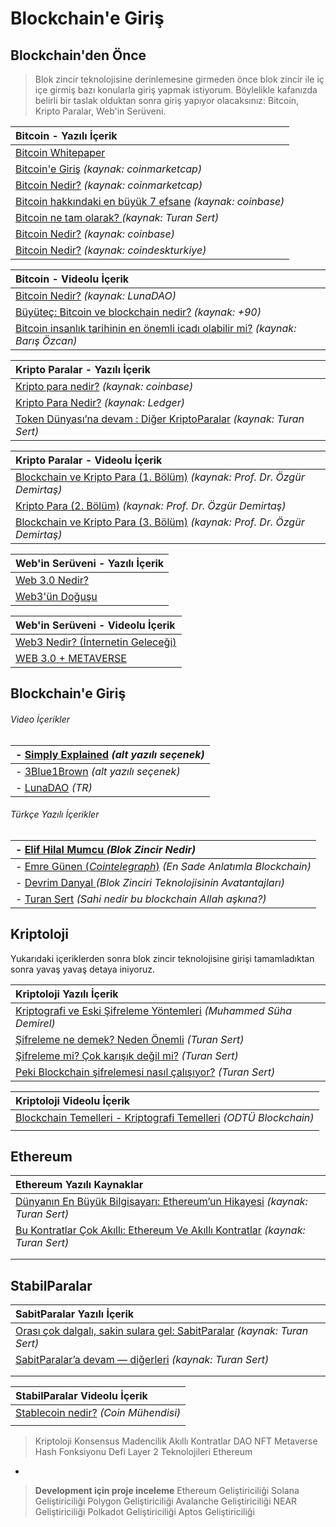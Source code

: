 # Blockchain'e Giriş
## Blockchain'den Önce 
> Blok zincir teknolojisine derinlemesine girmeden önce blok zincir ile iç içe girmiş bazı konularla giriş yapmak istiyorum. Böylelikle kafanızda belirli bir taslak olduktan sonra giriş yapıyor olacaksınız: Bitcoin, Kripto Paralar, Web'in Serüveni.


|Bitcoin - Yazılı İçerik |
| :------------ |
| [Bitcoin Whitepaper](https://bitcoin.org/files/bitcoin-paper/bitcoin_tr.pdf "Bitcoin Whitepaper")  |
| [Bitcoin'e Giriş](http://https://coinmarketcap.com/alexandria/tr/article/an-intro-to-bitcoin "Bitcoin'e Giriş") *(kaynak: coinmarketcap)*  |
|[Bitcoin Nedir?](http://https://coinmarketcap.com/alexandria/tr/article/what-is-bitcoin "Bitcoin Nedir?") *(kaynak: coinmarketcap)*|
|[Bitcoin hakkındaki en büyük 7 efsane](http://https://www.coinbase.com/tr/learn/crypto-basics/7-biggest-bitcoin-myths "Bitcoin hakkındaki en büyük 7 efsane") *(kaynak: coinbase)* |
|[Bitcoin ne tam olarak? ](http:/https://medium.com/turansert/bitcoin-ne-tam-olarak-ca9f376a2ece/ "Turan Sert") *(kaynak: Turan Sert)*  |
|[Bitcoin Nedir?](http://https://www.coinbase.com/tr/learn/crypto-basics/what-is-bitcoin "Bitcoin Nedir?") *(kaynak: coinbase)* |
|[Bitcoin Nedir?](http://https://www.coindeskturkiye.com/ogren/bitcoin-nedir-3029 "Bitcoin nedir?") *(kaynak: coindeskturkiye)* |

|Bitcoin - Videolu İçerik |
| :------------ |
| [Bitcoin Nedir?](http://https://www.youtube.com/watch?v=r9OVSxetAt4&list=PL3yNFeGGjtoAUUqxylK-9CmrHi-pPu9Dj&index=2 "Bitcoin Nedir?") *(kaynak: LunaDAO)*  |
| [Büyüteç: Bitcoin ve blockchain nedir?](http:/https://www.youtube.com/watch?v=3tKpB7jwwHE/ "Büyüteç: Bitcoin ve blockchain nedir?") *(kaynak: +90)*  |
| [Bitcoin insanlık tarihinin en önemli icadı olabilir mi?](http://https://www.youtube.com/watch?v=ENwtC8LgPcw "Bitcoin insanlık tarihinin en önemli icadı olabilir mi?") *(kaynak: Barış Özcan)*  |



|Kripto Paralar - Yazılı İçerik |
| :------------ |
| [Kripto para nedir?](http://https://www.coinbase.com/tr/learn/crypto-basics/what-is-cryptocurrency "Kripto para nedir?")  *(kaynak: coinbase)* |
|  [Kripto Para Nedir?](http://https://www.ledger.com/tr/academy/basic-basics/about-crypto/kripto-para-nedir "Kripto Para Nedir?") *(kaynak: Ledger)*  |
| [Token Dünyası’na devam : Diğer KriptoParalar](http://https://medium.com/turansert/token-d%C3%BCnyas%C4%B1na-devam-di%C4%9Fer-kriptoparalar-litecoin-monero-dash-zcash-791eab781981 "Token Dünyası’na devam. Diğer KriptoParalar") *(kaynak: Turan Sert)* |

|Kripto Paralar - Videolu İçerik |
| :------------ |
|  [Blockchain ve Kripto Para (1. Bölüm)](https://www.youtube.com/watch?v=6WtvWzroZt4http:// " Blockchain ve Kripto Para (1. Bölüm)") *(kaynak: Prof. Dr. Özgür Demirtaş)*  |
| [Kripto Para (2. Bölüm)](https://www.youtube.com/watch?v=do60sNXiygAhttp:// "Kripto Para (2. Bölüm)") *(kaynak: Prof. Dr. Özgür Demirtaş)*  |
|[Blockchain ve Kripto Para (3. Bölüm)](https://www.youtube.com/watch?v=0K0kzTDZSwM "Blockchain ve Kripto Para (3. Bölüm)") *(kaynak: Prof. Dr. Özgür Demirtaş)*  |



|Web'in Serüveni - Yazılı İçerik |
| :------------ |
| [Web 3.0 Nedir?](http://https://coinmarketcap.com/alexandria/tr/article/what-is-web-3-0 "Web 3.0 Nedir?")   |
|  [Web3'ün Doğuşu](https://medium.com/blockchainist-center/web3ün-tarihçesi-iv-web3-ün-doğuşu-306baf434221http:// "Web3'ün Doğuşu") |

|Web'in Serüveni - Videolu İçerik |
| :------------ |
|  [Web3 Nedir? (İnternetin Geleceği)](http://https://www.youtube.com/watch?v=M_4leGOVV2c "Web3 Nedir? (İnternetin Geleceği)")|
|  [WEB 3.0 + METAVERSE](http:/https://www.youtube.com/watch?v=YuIQQ6Ce08Y/ "WEB 3.0 + METAVERSE") |


## Blockchain'e Giriş
###### Video İçerikler

| - [Simply Explained](http://https://www.youtube.com/watch?v=SSo_EIwHSd4 "Simply Explained") *(alt yazılı seçenek)* 
| :- |
| - [3Blue1Brown](http://https://www.youtube.com/watch?v=bBC-nXj3Ng4 "3Blue1Brown") *(alt yazılı seçenek)*  | 
| - [LunaDAO](http://https://www.youtube.com/watch?v=Cgoo-DbE6fQ&list=PL3yNFeGGjtoAUUqxylK-9CmrHi-pPu9Dj&index=1 "Blok zincir Nedir?") *(TR)*  |


###### Türkçe Yazılı İçerikler
| - [Elif Hilal Mumcu ](http://https://medium.com/chainlink-community/blockchain-nedir-4be5c37a7265 "Elif Hilal Mumcu") *(Blok Zincir Nedir)* |
| :------------ |
| - [Emre Günen (*Cointelegraph*)](https://tr.cointelegraph.com/news/a-simple-explanation-of-what-is-blockchain-and-how-its-workshttp:// "Emre Günen (*Cointelegraph*)") *(En Sade Anlatımla Blockchain)* |
| - [Devrim Danyal ](http://https://devrimdanyal.medium.com/blockchain-ve-dağıtılmış-defter-teknolojilerinin-temel-avantajları-6490828bb18a "Devrim Danyal") *(Blok Zinciri Teknolojisinin Avatantajları)*  |
| - [Turan Sert](http:/https://medium.com/turansert/sahi-nedir-bu-blockchain-allah-a%C5%9Fk%C4%B1na-812a39ff5b9e/ "Turan Sert") *(Sahi nedir bu blockchain Allah aşkına?)*  |


## Kriptoloji

Yukarıdaki içeriklerden sonra blok zincir teknolojisine girişi tamamladıktan sonra yavaş yavaş detaya iniyoruz. 

| Kriptoloji Yazılı İçerik  |
| :------------ |
| [Kriptografi ve Eski Şifreleme Yöntemleri](http://https://medium.com/msuhademirel/kriptografi-ve-eski-%C5%9Fifreleme-y%C3%B6ntemleri-ancient-cryptography-techniques-e64311de1629 "Kriptografi ve Eski Şifreleme Yöntemleri") *(Muhammed Süha Demirel)*  |
| [Şifreleme ne demek? Neden Önemli](http://https://medium.com/turansert/%C5%9Fifreleme-ne-demek-neden-%C3%B6nemli-c79aa8e83e9f "Şifreleme ne demek? Neden Önemli") *(Turan Sert)*  |
| [Şifreleme mi? Çok karışık değil mi?](http:/https://medium.com/turansert/%C5%9Fifreleme-mi-%C3%A7ok-kar%C4%B1%C5%9F%C4%B1k-de%C4%9Fil-mi-71c474807e7e/ "Şifreleme mi? Çok karışık değil mi?")  *(Turan Sert)*  |
| [Peki Blockchain şifrelemesi nasıl çalışıyor?](http://https://medium.com/turansert/peki-blockhain-%C5%9Fifrelemesi-nas%C4%B1l-%C3%A7al%C4%B1%C5%9F%C4%B1yor-276ac563d695 "Peki Blockchain şifrelemesi nasıl çalışıyor?") *(Turan Sert)* |

| Kriptoloji Videolu İçerik  |
| :------------ |
| [Blockchain Temelleri - Kriptografi Temelleri](https://www.youtube.com/watch?v=AUS4O2S-s7o "Blockchain Temelleri - Kriptografi Temelleri") *(ODTÜ Blockchain)* |
|   |

## Ethereum 

| Ethereum Yazılı Kaynaklar   |
| :------------ |
| [Dünyanın En Büyük Bilgisayarı: Ethereum’un Hikayesi](https://medium.com/t%C3%BCrkiye/d%C3%BCnyan%C4%B1n-en-b%C3%BCy%C3%BCk-bilgisayar%C4%B1-ethereumun-hikayesi-8c08a416b7bhttp:// "Dünyanın En Büyük Bilgisayarı: Ethereum’un Hikayesi") *(kaynak: Turan Sert)* |
| [Bu Kontratlar Çok Akıllı: Ethereum Ve Akıllı Kontratlar](https://medium.com/t%C3%BCrkiye/bu-kontratlar-%C3%A7ok-ak%C4%B1ll%C4%B1-ethereum-ve-ak%C4%B1ll%C4%B1-kontratlar-15525b13a9ecp "Bu Kontratlar Çok Akıllı: Ethereum Ve Akıllı Kontratlar") *(kaynak: Turan Sert)* |
|   |
|   |

## StabilParalar

| SabitParalar Yazılı İçerik  |
| :------------ |
| [Orası çok dalgalı, sakin sulara gel: SabitParalar](http://https://medium.com/turansert/oras%C4%B1-%C3%A7ok-dalgal%C4%B1-sakin-sulara-gel-sabitparalar-9948fcdecdc4 "Orası çok dalgalı, sakin sulara gel: SabitParalar") *(kaynak: Turan Sert)*  |
|  [SabitParalar’a devam — diğerleri](https://medium.com/turansert/sabitparalara-devam-di%C4%9Ferleri-d2c2b08173eb "SabitParalar’a devam — diğerleri") *(kaynak: Turan Sert)* |
|   |
|   |

| StabilParalar Videolu İçerik   |
| :------------ |
| [Stablecoin nedir?](http://https://www.youtube.com/watch?v=uFPHdxy4Cyc "Stablecoin nedir?") *(Coin Mühendisi)*  |
|   |









> Kriptoloji
Konsensus 
Madencilik
Akıllı Kontratlar
DAO
NFT
Metaverse
Hash Fonksiyonu
Defi
Layer 2 Teknolojileri
Ethereum


-

>**Development için proje inceleme**
Ethereum Geliştiriciliği
Solana Geliştiriciliği
Polygon Geliştiriciliği
Avalanche Geliştiriciliği
NEAR Geliştiriciliği
Polkadot Geliştiriciliği
Aptos Geliştiriciliği










